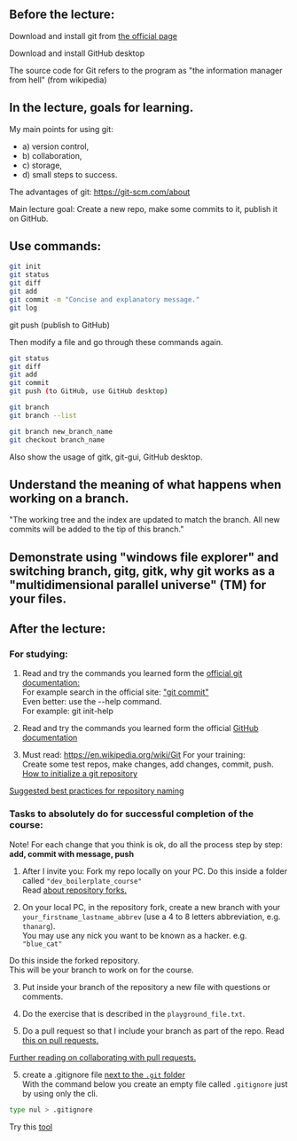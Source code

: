## Before the lecture:

Download and install git from [the official page](https://git-scm.com/)

Download and install GitHub desktop


The source code for Git refers to the program as "the information manager from hell" (from wikipedia)


## In the lecture, goals for learning.

My main points for using git:
- a) version control,
- b) collaboration,
- c) storage,
- d) small steps to success. 

The advantages of git: https://git-scm.com/about


Main lecture goal: 
Create a new repo, make some commits to it, publish it on GitHub.

## Use commands:
```bash
git init  
git status  
git diff  
git add  
git commit -m "Concise and explanatory message."  
git log
```

git push (publish to GitHub)  

Then modify a file and go through these commands again.  

```bash
git status  
git diff  
git add  
git commit  
git push (to GitHub, use GitHub desktop)  

git branch
git branch --list

git branch new_branch_name  
git checkout branch_name  
```


Also show the usage of gitk, git-gui, GitHub desktop.

## Understand the meaning of what happens when working on a branch.
"The working tree and the index are updated to match the branch. All new commits will be added to the tip of this branch."

## Demonstrate using "windows file explorer" and switching branch, gitg, gitk, why git works as a "multidimensional parallel universe" (TM) for your files.   

## After the lecture:

### For studying:
1) Read and try the commands you learned form the [official git documentation:](https://git-scm.com/doc)  
For example search in the official site: ["git commit"](https://git-scm.com/docs/git-commit)    
Even better: use the --help command.  
For example: git init-help  

2) Read and try the commands you learned form the official [GitHub documentation](https://docs.GitHub.com/en)  


3) Must read: https://en.wikipedia.org/wiki/Git
For your training:  
Create some test repos, make changes, add changes, commit, push.  
[How to initialize a git repository](https://docs.GitHub.com/en/migrations/importing-source-code/using-the-command-line-to-import-source-code/adding-locally-hosted-code-to-GitHub)  


[Suggested best practices for repository naming](https://GitHub.com/bcgov/BC-Policy-Framework-For-GitHub/blob/master/BC-Gov-Org-HowTo/Naming-Repos.md)



### Tasks to absolutely do for successful completion of the course:  
Note! For each change that you think is ok, do all the process step by step:   
**add, commit with message, push**   

1) After I invite you: Fork my repo locally on your PC. Do this inside a folder called `"dev_boilerplate_course"`  
Read [about repository forks.](https://docs.GitHub.com/en/get-started/quickstart/fork-a-repo)  

2) On your local PC, in the repository fork, create a new branch with your `your_firstname_lastname_abbrev` (use a 4 to 8 letters abbreviation, e.g. `thanarg`).  
You may use any nick you want to be known as a hacker. e.g. `"blue_cat"`   

Do this inside the forked repository.   
This will be your branch to work on for the course.   

3) Put inside your branch of the repository a new file with questions or comments.   

4) Do the exercise that is described in the `playground_file.txt`.  

5) Do a pull request so that I include your branch as part of the repo.
Read [this on pull requests.](https://docs.GitHub.com/en/pull-requests/collaborating-with-pull-requests/proposing-changes-to-your-work-with-pull-requests/creating-a-pull-request-from-a-fork)  


[Further reading on collaborating with pull requests.](https://docs.GitHub.com/en/pull-requests/collaborating-with-pull-requests)  


5) create a .gitignore file [next to the `.git` folder](https://stackoverflow.com/a/19098654)  
With the command below you create an empty file called `.gitignore` just by using only the cli.   

```bash
type nul > .gitignore   
```

Try this [tool](https://git-school.github.io/visualizing-git/)
